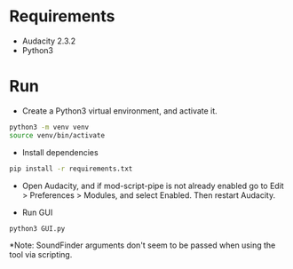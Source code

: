 # Requirements

- Audacity 2.3.2
- Python3

# Run

- Create a Python3 virtual environment, and activate it.

```bash
python3 -m venv venv
source venv/bin/activate
```

- Install dependencies

```bash
pip install -r requirements.txt
```

- Open Audacity, and if mod-script-pipe is not already enabled go to Edit > Preferences > Modules, and select Enabled. Then restart Audacity.

- Run GUI

```bash
python3 GUI.py
```

*Note: SoundFinder arguments don't seem to be passed when using the tool via scripting.
